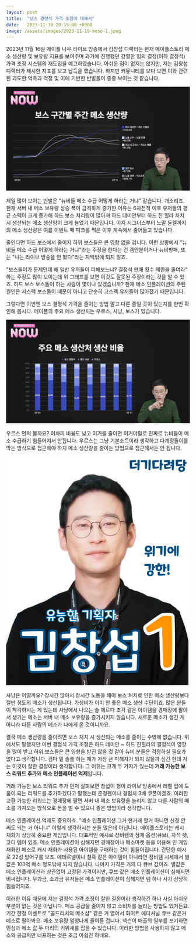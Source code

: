 ```yaml
---
layout: post
title:  "보스 결정석 가격 조절에 대해서"
date:   2023-11-19 20:15:00 +0900
image: /assets/images/2023-11-19-meso-1.jpeg
---
```

2023년 11월 16일 메이플 나우 라이브 방송에서 김창섭 디렉터는 현재 메이플스토리 메소 생산량 및 보유량 지표를 보여주며 과거에 진행했던 강렬한 힘의 결정(이하 결정석) 가격 조정 시스템의 재도입을 예고하였습니다. 아쉬운 점이 없지는 않지만, 저는 김창섭 디렉터가 제시한 지표를 보고 납득을 했습니다. 하지만 커뮤니티를 보다 보면 이와 관련된 과도한 억측과 걱정 및 이에 기반한 반발들이 종종 보이는 것 같습니다. 

<!--more-->

![보스 구간별 주간 메소 생산량](/assets/images/2023-11-19-meso-3.jpeg)

제일 많이 보이는 반발은 "뉴비들 메소 수급 어떻게 하라는 거냐" 같습니다. 개소리죠. 현재 서버 내 메소 보유량 상승 폭이 급격하게 증가한 이유는 6차전직 이후 유저들의 평균 스펙이 크게 증가해 하드 보스 처리량이 많아져 하드 데미안부터 하드 진 힐라 처치 시 생산되는 메소 생산량이 크게 늘었기 때문입니다. 이지 시그너스부터 노말 듄켈까지의 메소 생산량은 여름 이벤트 때 피크를 찍은 이후 계속해서 줄어들고 있습니다. 

줄인다면 하드 보스에서 줄이지 하위 보스들은 큰 영향 없을 겁니다. 이런 상황에서 "뉴비들 메소 수급 어떻게 하라는 거냐"라는 주장을 한다는 건 겜안분이거나 뉴비방패, 또는 "나는 라이브 방송을 안 봤다"라는 자백밖에 되지 않죠.

"보스돌이가 문제인데 왜 일반 유저들이 피해보느냐? 결정석 판매 횟수 제한을 줄여라" 하는 주장도 많이 보이는데 위 그래프를 보면 이것도 잘못된 주장이라는 것을 알 수 있죠. 하드 보스 보스돌이 하는 사람이 몇이나 있겠습니까? 현재 메소 인플레이션의 주된 원인은 저스펙 보스돌이 때문이 아니고 단순히 고스펙 유저들이 많아졌기 때문입니다.

그렇다면 이번엔 보스 결정석 가격을 줄이는 방법 말고 다른 줄일 곳이 있는지를 한번 확인해 봅시다. 메이플의 주요 메소 생산처는 우르스, 사냥, 보스가 있습니다.

![주요 메소 생산처 생산 비율](/assets/images/2023-11-19-meso-2.jpeg)

우르스 먼저 볼까요? 어차피 비율도 낮고 이거를 줄이면 이거야말로 진짜로 뉴비들이 메소 수급하기 힘들어져서 안됩니다. 우르스는 그냥 기본소득이라 생각하고 다계정돌이를 막는 방식으로 접근해야 하지 메소 생산량을 줄이는 방법으로 접근해서는 안 됩니다.

![김창섭 디렉터](/assets/images/2023-11-19-kcs.jpeg)


사냥은 어떨까요? 장시간 앉아서 장시간 노동을 해야 보스 처치로 인한 메소 생산량보다 절반 정도의 메소가 생산됩니다. 가성비가 이미 안 좋은 메소 생산 수단이죠. 많은 분들이 착각하시는 게 있는데 사냥에서 나오는 솔 에르다 조각 같은 아이템을 경매장에 팔아서 생기는 메소는 서버 내 메소 보유량을 증가시키지 않습니다. 새로운 메소가 생긴 게 아니라 다른 사람의 메소가 나에게 온 것이니까요.

결국 메소 생산량을 줄이려면 보스 처치 시 생산되는 메소를 줄이는 수밖에 없습니다. 위에서도 말했지만 이번 결정석 가격 조절은 하드 데미안 ~ 하드 진힐라의 결정석이 영향을 많이 받고 하위 보스들은 큰 영향을 받진 않을 것 같아 뉴비 분들은 걱정하실 필요가 없다고 생각합니다. 검마 밑 솔플 하는 제가 가장 큰 피해자가 되지 않을까 싶긴 한데 저는 이것이 잘한 결정이라 생각합니다. 그 이유는 크게 두 가지가 있는데 **거래 가능한 보스 리워드 추가**와 **메소 인플레이션 억제**입니다.

거래 가능한 보스 리워드 추가 먼저 살펴보면 창섭이 형이 라이브 방송에서 레벨 업에 도움이 되는 리워드를 추가하겠다고 말했는데 준정펜이나 경험치 3배 쿠폰이겠죠. 이러한 교환 가능한 리워드는 경매장에 팔면 서버 내 메소 보유량을 늘리지 않고 다른 사람의 메소를 가져오는 방식으로 돈을 벌 수 있으니 좋은 방법이라 생각합니다.

메소 인플레이션 억제도 중요하죠. "메소 인플레이션 그거 현거래 할거 아니면 신경 안 써도 되는 거 아니냐" 이렇게 생각하시는 분들 많은데 아닙니다. 메이플스토리는 캐시 재화가 상당히 중요한 게임입니다. 대표적인 예시로 장비템의 잠재 옵션(큐브), 자석 펫, 코디 템이 있죠. 메소 인플레이션이 심해지면 경매장이나 메소마켓 등을 이용해 인 게임 재화인 메소로 캐시 재화가 사용된 아이템을 구매하는 것이 힘들어집니다.
간단한 예시로 22성 방어구를 보죠. 에테르넬이나 칠흑 같은 아이템이 아니라면 장비템 시세에서 별값은 100억 메소 정도밖에 되지 않습니다. 나머지 가격은 거의 다 큐브 값이죠. 별값은 메소 인플레이션과 상관없이 고정된 가격이지만, 큐브 값은 메소 인플레이션이 심해지면 비싸집니다. 무과금, 소과금 유저들은 메소 인플레이션이 심해지면 템 하나 사기 상당히 힘들어지죠.

이러한 이유 때문에 저는 결정석 가격 조정이 잘한 결정이라 생각하긴 하나 사실 아쉬운 부분이 없는 것은 아닙니다. 메소 공급을 줄이지 않고 소비처를 늘리는 방법도 있거든요. 기간 한정 이벤트로 "골드리치의 메소샵" 같은 거 열어서 화이트 에디셔널 큐브 같은거 메소로 팔아봐요. 메소 보유량 엄청나게 줄어들 겁니다. 넥슨이 매출의 일부를 포기하면 민심과 메소 값 두 마리의 키위새를 잡을 수 있습니다. 이러한 방법을 사용하지 않고 메소의 공급처만 너프하는 것은 조금 아쉽긴 하네요.